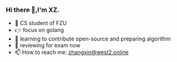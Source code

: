 ### Hi there 👋,I'm XZ.

- 🔭 CS student of FZU
- 👉 focus on golang
- 🏃 learning to contribute open-source and preparing algorithm<next month>
- 🙏 reviewing for exam now
- 📫 How to reach me: zhangxin@west2.online



